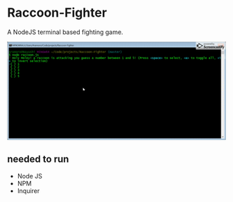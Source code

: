 # Raccoon-Fighter
A NodeJS terminal based fighting game.

![Demo](/assets/images/demo.gif)


## needed to run
* Node JS
* NPM 
* Inquirer